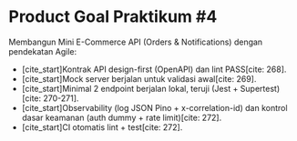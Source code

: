 # Product Goal Praktikum #4
Membangun Mini E-Commerce API (Orders & Notifications) dengan pendekatan Agile:
- [cite_start]Kontrak API design-first (OpenAPI) dan lint PASS[cite: 268].
- [cite_start]Mock server berjalan untuk validasi awal[cite: 269].
- [cite_start]Minimal 2 endpoint berjalan lokal, teruji (Jest + Supertest) [cite: 270-271].
- [cite_start]Observability (log JSON Pino + x-correlation-id) dan kontrol dasar keamanan (auth dummy + rate limit)[cite: 272].
- [cite_start]CI otomatis lint + test[cite: 272].